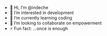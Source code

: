 - 👋 Hi, I’m @indeche
- 👀 I’m interested in development
- 🌱 I’m currently learning coding
- 💞️ I’m looking to collaborate on empowerment
- ⚡ Fun fact: ...once is enough

<!---
indeche/indeche is a ✨ special ✨ repository because its `README.md` (this file) appears on your GitHub profile.
You can click the Preview link to take a look at your changes.
--->
